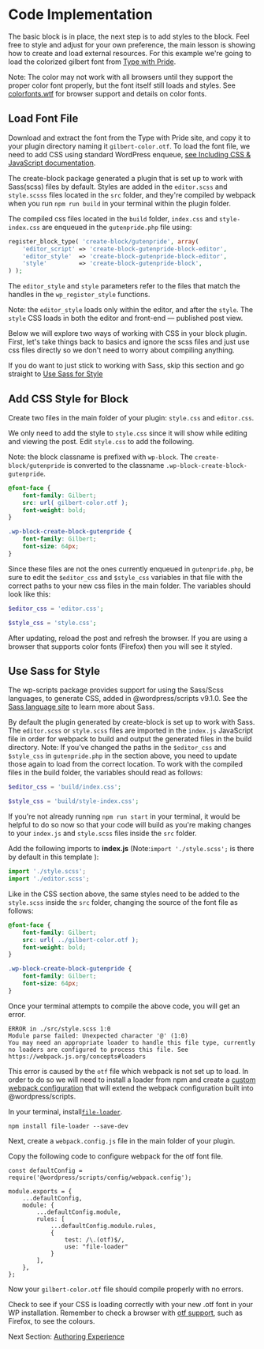 # Code Implementation

The basic block is in place, the next step is to add styles to the block. Feel free to style and adjust for your own preference, the main lesson is showing how to create and load external resources. For this example we're going to load the colorized gilbert font from [Type with Pride](https://www.typewithpride.com/).

Note: The color may not work with all browsers until they support the proper color font properly, but the font itself still loads and styles. See [colorfonts.wtf](https://www.colorfonts.wtf/) for browser support and details on color fonts.

## Load Font File

Download and extract the font from the Type with Pride site, and copy it to your plugin directory naming it `gilbert-color.otf`. To load the font file, we need to add CSS using standard WordPress enqueue, [see Including CSS & JavaScript documentation](https://developer.wordpress.org/themes/basics/including-css-javascript/).

The create-block package generated a plugin that is set up to work with Sass(scss) files by default. Styles are added in the `editor.scss` and `style.scsss` files located in the `src` folder, and they're compiled by webpack when you run `npm run build` in your terminal within the plugin folder. 

The compiled css files located in the `build` folder, `index.css` and `style-index.css` are enqueued in the `gutenpride.php` file using: 

```php
register_block_type( 'create-block/gutenpride', array(
    'editor_script' => 'create-block-gutenpride-block-editor',
    'editor_style'  => 'create-block-gutenpride-block-editor',
    'style'         => 'create-block-gutenpride-block',
) );
```

The `editor_style` and `style` parameters refer to the files that match the handles in the `wp_register_style` functions.

Note: the `editor_style` loads only within the editor, and after the `style`. The `style` CSS loads in both the editor and front-end — published post view.

Below we will explore two ways of working with CSS in your block plugin. First, let's take things back to basics and ignore the scss files and just use css files directly so we don't need to worry about compiling anything. 

If you do want to just stick to working with Sass, skip this section and go straight to [Use Sass for Style](#use-sass-for-style)  

## Add CSS Style for Block

Create two files in the main folder of your plugin: `style.css` and `editor.css`. 

We only need to add the style to `style.css` since it will show while editing and viewing the post. Edit `style.css` to add the following.

Note: the block classname is prefixed with `wp-block`. The `create-block/gutenpride` is converted to the classname `.wp-block-create-block-gutenpride`.

```css
@font-face {
	font-family: Gilbert;
	src: url( gilbert-color.otf );
	font-weight: bold;
}

.wp-block-create-block-gutenpride {
	font-family: Gilbert;
	font-size: 64px;
}
```

Since these files are not the ones currently enqueued in `gutenpride.php`, be sure to edit the `$editor_css` and `$style_css` variables in that file with the correct paths to your new css files in the main folder. The variables should look like this: 

```php
$editor_css = 'editor.css';

$style_css = 'style.css';
```

After updating, reload the post and refresh the browser. If you are using a browser that supports color fonts (Firefox) then you will see it styled.

## Use Sass for Style 
The wp-scripts package provides support for using the Sass/Scss languages, to generate CSS, added in @wordpress/scripts v9.1.0. See the [Sass language site](https://sass-lang.com/) to learn more about Sass.

By default the plugin generated by create-block is set up to work with Sass. The `editor.scss` or `style.scss` files are imported in the `index.js` JavaScript file in order for webpack to build and output the generated files in the build directory. Note: If you've changed the paths in the `$editor_css` and `$style_css` in `gutenpride.php` in the section above, you need to update those again to load from the correct location. To work with the compiled files in the build folder, the variables should read as follows: 

```php
$editor_css = 'build/index.css';

$style_css = 'build/style-index.css';
```

If you're not already running `npm run start` in your terminal, it would be helpful to do so now so that your code will build as you're making changes to your `index.js` and `style.scss` files inside the `src` folder. 

Add the following imports to **index.js** (Note:`import './style.scss';` is there by default in this template ):

```js
import './style.scss';
import './editor.scss';

```

Like in the CSS section above, the same styles need to be added to the `style.scss` inside the `src` folder, changing the source of the font file as follows: 

```css
@font-face {
	font-family: Gilbert;
	src: url( ../gilbert-color.otf );
	font-weight: bold;
}

.wp-block-create-block-gutenpride {
	font-family: Gilbert;
	font-size: 64px;
}
```

Once your terminal attempts to compile the above code, you will get an error. 

```
ERROR in ./src/style.scss 1:0
Module parse failed: Unexpected character '@' (1:0)
You may need an appropriate loader to handle this file type, currently no loaders are configured to process this file. See https://webpack.js.org/concepts#loaders

```

This error is caused by the `otf` file which webpack is not set up to load. In order to do so we will need to install a loader from npm and create a [custom webpack configuration](https://developer.wordpress.org/block-editor/packages/packages-scripts/#provide-your-own-webpack-config) that will extend the webpack configuration built into @wordpress/scripts. 

In your terminal, install[`file-loader`](https://webpack.js.org/loaders/file-loader/). 

`npm install file-loader --save-dev`

Next, create a `webpack.config.js` file in the main folder of your plugin. 

Copy the following code to configure webpack for the otf font file. 

```JS
const defaultConfig = require('@wordpress/scripts/config/webpack.config');

module.exports = {
	...defaultConfig,
	module: {
		...defaultConfig.module,
		rules: [
			...defaultConfig.module.rules,
			{
				test: /\.(otf)$/,
				use: "file-loader"
			}
		],
	},
};
```

Now your `gilbert-color.otf` file should compile properly with no errors. 

Check to see if your CSS is loading correctly with your new .otf font in your WP installation. Remember to check a browser with [otf support](https://www.colorfonts.wtf/), such as Firefox, to see the colours.

Next Section: [Authoring Experience](/docs/designers-developers/developers/tutorials/create-block/author-experience.md)

